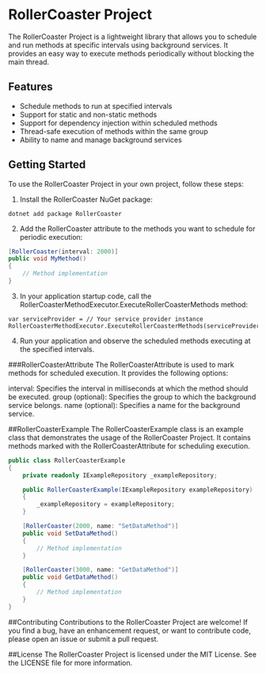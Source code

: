 # RollerCoaster Project

The RollerCoaster Project is a lightweight library that allows you to schedule and run methods at specific intervals using background services. It provides an easy way to execute methods periodically without blocking the main thread.

## Features

- Schedule methods to run at specified intervals
- Support for static and non-static methods
- Support for dependency injection within scheduled methods
- Thread-safe execution of methods within the same group
- Ability to name and manage background services

## Getting Started

To use the RollerCoaster Project in your own project, follow these steps:

1. Install the RollerCoaster NuGet package:

```dotnet add package RollerCoaster```

2. Add the RollerCoaster attribute to the methods you want to schedule for periodic execution:
```csharp
[RollerCoaster(interval: 2000)]
public void MyMethod()
{
    // Method implementation
}
```

3. In your application startup code, call the RollerCoasterMethodExecutor.ExecuteRollerCoasterMethods method:

```
var serviceProvider = // Your service provider instance
RollerCoasterMethodExecutor.ExecuteRollerCoasterMethods(serviceProvider);
```

4. Run your application and observe the scheduled methods executing at the specified intervals.

###RollerCoasterAttribute
The RollerCoasterAttribute is used to mark methods for scheduled execution. It provides the following options:

interval: Specifies the interval in milliseconds at which the method should be executed.
group (optional): Specifies the group to which the background service belongs.
name (optional): Specifies a name for the background service.

##RollerCoasterExample
The RollerCoasterExample class is an example class that demonstrates the usage of the RollerCoaster Project. It contains methods marked with the RollerCoasterAttribute for scheduling execution.

```csharp
public class RollerCoasterExample
{
    private readonly IExampleRepository _exampleRepository;

    public RollerCoasterExample(IExampleRepository exampleRepository)
    {
        _exampleRepository = exampleRepository;
    }

    [RollerCoaster(2000, name: "SetDataMethod")]
    public void SetDataMethod()
    {
        // Method implementation
    }

    [RollerCoaster(3000, name: "GetDataMethod")]
    public void GetDataMethod()
    {
        // Method implementation
    }
}
```

##Contributing
Contributions to the RollerCoaster Project are welcome! If you find a bug, have an enhancement request, or want to contribute code, please open an issue or submit a pull request.

##License
The RollerCoaster Project is licensed under the MIT License. See the LICENSE file for more information.
